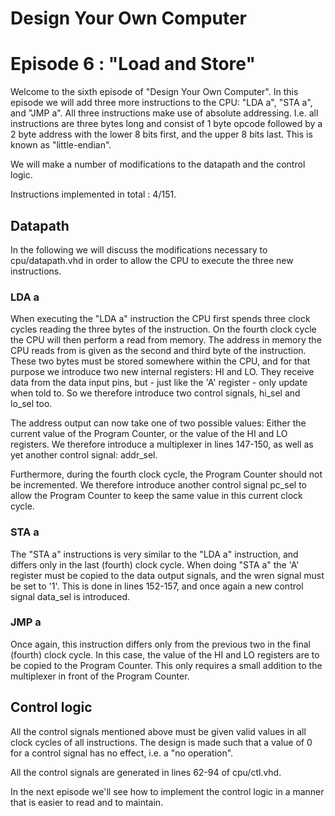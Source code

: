 # Design Your Own Computer
# Episode 6 : "Load and Store"

Welcome to the sixth episode of "Design Your Own Computer". In this episode we
will add three more instructions to the CPU: "LDA a", "STA a", and "JMP a".
All three instructions make use of absolute addressing. I.e. all instructions
are three bytes long and consist of 1 byte opcode followed by a 2 byte address
with the lower 8 bits first, and the upper 8 bits last. This is known as
"little-endian".

We will make a number of modifications to the datapath and the control logic.

Instructions implemented in total : 4/151.

## Datapath

In the following we will discuss the modifications necessary to cpu/datapath.vhd
in order to allow the CPU to execute the three new instructions.

### LDA a
When executing the "LDA a" instruction the CPU first spends three clock cycles
reading the three bytes of the instruction. On the fourth clock cycle the CPU
will then perform a read from memory.  The address in memory the CPU reads from
is given as the second and third byte of the instruction.  These two bytes must
be stored somewhere within the CPU, and for that purpose we introduce two new
internal registers: HI and LO. They receive data from the data input pins, but -
just like the 'A' register - only update when told to. So we therefore
introduce two control signals, hi\_sel and lo\_sel too.

The address output can now take one of two possible values: Either the current
value of the Program Counter, or the value of the HI and LO registers. We
therefore introduce a multiplexer in lines 147-150, as well as yet another
control signal: addr\_sel.

Furthermore, during the fourth clock cycle, the Program Counter should not be
incremented.  We therefore introduce another control signal pc\_sel to allow
the Program Counter to keep the same value in this current clock cycle.

### STA a
The "STA a" instructions is very similar to the "LDA a" instruction, and
differs only in the last (fourth) clock cycle.  When doing "STA a" the 'A'
register must be copied to the data output signals, and the wren signal must be
set to '1'. This is done in lines 152-157, and once again a new control
signal data\_sel is introduced.

### JMP a
Once again, this instruction differs only from the previous two in the final
(fourth) clock cycle.  In this case, the value of the HI and LO registers are
to be copied to the Program Counter.  This only requires a small addition to
the multiplexer in front of the Program Counter.

## Control logic
All the control signals mentioned above must be given valid values in all clock
cycles of all instructions. The design is made such that a value of 0 for a
control signal has no effect, i.e.  a "no operation".

All the control signals are generated in lines 62-94 of cpu/ctl.vhd.

In the next episode we'll see how to implement the control logic in a manner
that is easier to read and to maintain.

